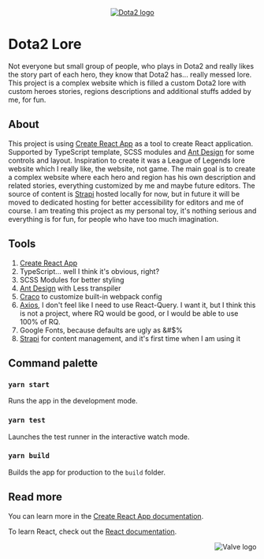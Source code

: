 <div align="center">
<a href="https://www.dota2.com/home" title="Dota2 homepage">
<img src="https://cdn.cloudflare.steamstatic.com/apps/dota2/images/dota_react/footer_logo.png" alt="Dota2 logo" />
</a>
</div>

# Dota2 Lore

Not everyone but small group of people, who plays in Dota2 and really likes the story part of each hero, they know that Dota2 has... really messed lore. This project is a complex website which is filled a custom Dota2 lore with custom heroes stories, regions descriptions and additional stuffs added by me, for fun.

## About

This project is using [Create React App](https://github.com/facebook/create-react-app) as a tool to create React application. Supported by TypeScript template, SCSS modules and [Ant Design](https://ant.design) for some controls and layout. Inspiration to create it was a League of Legends lore website which I really like, the website, not game. The main goal is to create a complex website where each hero and region has his own description and related stories, everything customized by me and maybe future editors. The source of content is [Strapi](https://strapi.io) hosted locally for now, but in future it will be moved to dedicated hosting for better accessibility for editors and me of course. I am treating this project as my personal toy, it's nothing serious and everything is for fun, for people who have too much imagination.

## Tools

1. [Create React App](https://github.com/facebook/create-react-app)
2. TypeScript... well I think it's obvious, right?
3. SCSS Modules for better styling
4. [Ant Design](https://ant.design) with Less transpiler
5. [Craco](https://www.npmjs.com/package/@craco/craco) to customize built-in webpack config
6. [Axios](https://github.com/axios/axios), I don't feel like I need to use React-Query. I want it, but I think this is not a project, where RQ would be good, or I would be able to use 100% of RQ.
7. Google Fonts, because defaults are ugly as &#$%
8. [Strapi](https://strapi.io) for content management, and it's first time when I am using it

## Command palette

### `yarn start`

Runs the app in the development mode.

### `yarn test`

Launches the test runner in the interactive watch mode.

### `yarn build`

Builds the app for production to the `build` folder.

## Read more

You can learn more in the [Create React App documentation](https://facebook.github.io/create-react-app/docs/getting-started).

To learn React, check out the [React documentation](https://reactjs.org/).

<div align="right">
<img src="https://cdn.cloudflare.steamstatic.com/apps/dota2/images/dota_react/valve_logo.png" alt="Valve logo" />
</div>
